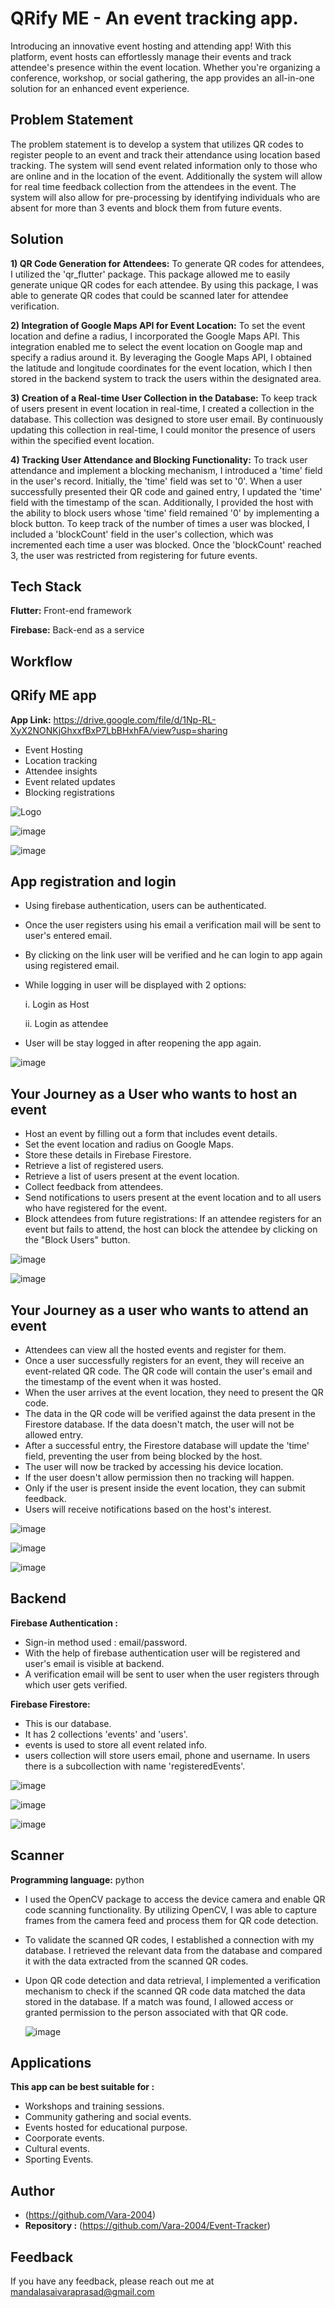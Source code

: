 # QRify ME - An event tracking app.

Introducing an innovative event hosting and attending app! With this platform, event hosts can effortlessly manage their events and track attendee's presence within the event location. Whether you're organizing a conference, workshop, or social gathering, the app provides an all-in-one solution for an enhanced event experience.

## Problem Statement

The problem statement is to develop a system that utilizes QR codes to register people to an event and track their attendance using location based tracking. The system will send event related information only to those who are online and in the location of the event. Additionally the system will allow for real time feedback collection from the attendees in the event. The system will also allow for pre-processing by identifying individuals who are absent for more than 3 events and block them from future events.

## Solution

**1) QR Code Generation for Attendees:**
To generate QR codes for attendees, I utilized the 'qr_flutter' package. This package allowed me to easily generate unique QR codes for each attendee. By using this package, I was able to generate QR codes that could be scanned later for attendee verification.

**2) Integration of Google Maps API for Event Location:**
To set the event location and define a radius, I incorporated the Google Maps API. This integration enabled me to select the event location on Google map and specify a radius around it. By leveraging the Google Maps API, I obtained the latitude and longitude coordinates for the event location, which I then stored in the backend system to track the users within the designated area.

**3) Creation of a Real-time User Collection in the Database:**
To keep track of users present in event location in real-time, I created a collection in the database. This collection was designed to store user email. By continuously updating this collection in real-time, I could monitor the presence of users within the specified event location.

**4) Tracking User Attendance and Blocking Functionality:**
To track user attendance and implement a blocking mechanism, I introduced a 'time' field in the user's record. Initially, the 'time' field was set to '0'. When a user successfully presented their QR code and gained entry, I updated the 'time' field with the timestamp of the scan. Additionally, I provided the host with the ability to block users whose 'time' field remained '0' by implementing a block button. To keep track of the number of times a user was blocked, I included a 'blockCount' field in the user's collection, which was incremented each time a user was blocked. Once the 'blockCount' reached 3, the user was restricted from registering for future events.

## Tech Stack

**Flutter:** Front-end framework

**Firebase:** Back-end as a service

## Workflow

<!-- ![image](https://github.com/saiabhiramjaini/QRify_ME/assets/115941546/c8df3e09-1a29-4f47-8b8e-2e42aa3d373b) -->

## QRify ME app

**App Link:** https://drive.google.com/file/d/1Np-RL-XyX2NONKjGhxxfBxP7LbBHxhFA/view?usp=sharing

- Event Hosting
- Location tracking
- Attendee insights
- Event related updates
- Blocking registrations

![Logo](https://github.com/saiabhiramjaini/QRify_ME/assets/115941546/5a0a350e-7c79-4af3-9115-f43ca0fe8acb)

![image](https://github.com/saiabhiramjaini/QRify_ME/assets/115941546/8da161d6-f045-4313-91a5-83cbd873d641)

![image](https://github.com/saiabhiramjaini/QRify_ME/assets/115941546/a6c0bcf4-78d3-4de0-aa04-0b327fde1892)

## App registration and login

- Using firebase authentication, users can be authenticated.
- Once the user registers using his email a verification mail will be sent to user's entered email.
- By clicking on the link user will be verified and he can login to app again using registered email.
- While logging in user will be displayed with 2 options:

  i. Login as Host

  ii. Login as attendee

- User will be stay logged in after reopening the app again.

![image](https://github.com/saiabhiramjaini/QRify_ME/assets/115941546/bb42e7e4-e978-44da-b468-a0d521ddd365)

## Your Journey as a User who wants to host an event

- Host an event by filling out a form that includes event details.
- Set the event location and radius on Google Maps.
- Store these details in Firebase Firestore.
- Retrieve a list of registered users.
- Retrieve a list of users present at the event location.
- Collect feedback from attendees.
- Send notifications to users present at the event location and to all users who have registered for the event.
- Block attendees from future registrations: If an attendee registers for an event but fails to attend, the host can block the attendee by clicking on the "Block Users" button.

![image](https://github.com/saiabhiramjaini/QRify_ME/assets/115941546/969db31f-70e3-4243-96bc-15610949ed84)

![image](https://github.com/saiabhiramjaini/QRify_ME/assets/115941546/c1c73e9d-14fb-4ad6-ac25-bf3acc3b4f00)

## Your Journey as a user who wants to attend an event

- Attendees can view all the hosted events and register for them.
- Once a user successfully registers for an event, they will receive an event-related QR code. The QR code will contain the user's email and the timestamp of the event when it was hosted.
- When the user arrives at the event location, they need to present the QR code.
- The data in the QR code will be verified against the data present in the Firestore database. If the data doesn't match, the user will not be allowed entry.
- After a successful entry, the Firestore database will update the 'time' field, preventing the user from being blocked by the host.
- The user will now be tracked by accessing his device location.
- If the user doesn't allow permission then no tracking will happen.
- Only if the user is present inside the event location, they can submit feedback.
- Users will receive notifications based on the host's interest.

![image](https://github.com/saiabhiramjaini/QRify_ME/assets/115941546/3937d89e-df76-47d9-b607-27cfec8c5808)

![image](https://github.com/saiabhiramjaini/QRify_ME/assets/115941546/f236cd73-b688-472e-b890-67be98428990)

![image](https://github.com/saiabhiramjaini/QRify_ME/assets/115941546/417053e7-4dd8-4427-b7d5-95372b7c72f6)

## Backend

**Firebase Authentication :**

- Sign-in method used : email/password.
- With the help of firebase authentication user will be registered and user's email is visible at backend.
- A verification email will be sent to user when the user registers through which user gets verified.

**Firebase Firestore:**

- This is our database.
- It has 2 collections 'events' and 'users'.
- events is used to store all event related info.
- users collection will store users email, phone and username. In users there is a subcollection with name 'registeredEvents'.

![image](https://github.com/saiabhiramjaini/QRify_ME/assets/115941546/6d16302f-aced-480a-8626-656b8cf6cfdb)

![image](https://github.com/saiabhiramjaini/QRify_ME/assets/115941546/10d642ec-d26d-4f8b-af3f-fdb8fcfe9e17)

![image](https://github.com/saiabhiramjaini/QRify_ME/assets/115941546/f94e2f5c-65c2-4ea5-8a5c-8112c3f34372)

## Scanner

**Programming language:** python

- I used the OpenCV package to access the device camera and enable QR code scanning functionality. By utilizing OpenCV, I was able to capture frames from the camera feed and process them for QR code detection.
- To validate the scanned QR codes, I established a connection with my database. I retrieved the relevant data from the database and compared it with the data extracted from the scanned QR codes.
- Upon QR code detection and data retrieval, I implemented a verification mechanism to check if the scanned QR code data matched the data stored in the database. If a match was found, I allowed access or granted permission to the person associated with that QR code.

  ![image](https://github.com/saiabhiramjaini/QRify_ME/assets/115941546/1efeeca9-f067-4f9d-977f-633b6cf12eee)

## Applications

**This app can be best suitable for :**

- Workshops and training sessions.
- Community gathering and social events.
- Events hosted for educational purpose.
- Coorporate events.
- Cultural events.
- Sporting Events.

## Author

- (https://github.com/Vara-2004)
- **Repository :** (https://github.com/Vara-2004/Event-Tracker)

## Feedback

If you have any feedback, please reach out me at mandalasaivaraprasad@gmail.com
